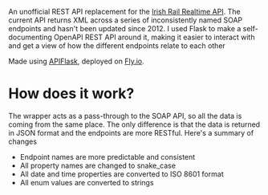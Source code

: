 An unofficial REST API replacement for the [Irish Rail Realtime API](http://api.irishrail.ie/realtime/). The current API returns XML across a series of inconsistently named SOAP endpoints and hasn't been updated since 2012. I used Flask to make a self-documenting OpenAPI REST API around it, making it easier to interact with and get a view of how the different endpoints relate to each other

Made using [APIFlask](https://apiflask.com/), deployed on [Fly.io](https://fly.io/).

# How does it work?
The wrapper acts as a pass-through to the SOAP API, so all the data is coming from the same place. The only difference is that the data is returned in JSON format and the endpoints are more RESTful.
Here's a summary of changes
- Endpoint names are more predictable and consistent
- All property names are changed to snake_case
- All date and time properties are converted to ISO 8601 format
- All enum values are converted to strings
